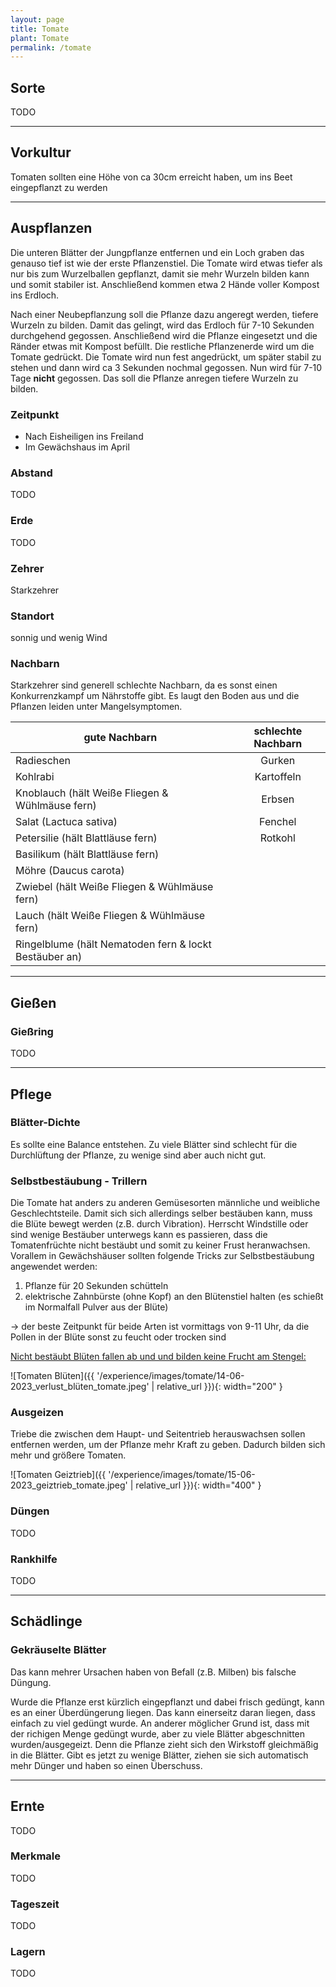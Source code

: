 ```yaml
---
layout: page
title: Tomate
plant: Tomate
permalink: /tomate
---
```


## __Sorte__
TODO

<hr>

## __Vorkultur__
Tomaten sollten eine Höhe von ca 30cm erreicht haben, um ins Beet eingepflanzt zu werden


<hr>

## __Auspflanzen__
Die unteren Blätter der Jungpflanze entfernen und ein Loch graben das genauso tief ist wie der erste Pflanzenstiel. Die Tomate wird etwas tiefer als nur bis zum Wurzelballen gepflanzt, damit sie mehr Wurzeln bilden kann und somit stabiler ist. Anschließend kommen etwa 2 Hände voller Kompost ins Erdloch. 

Nach einer Neubepflanzung soll die Pflanze dazu angeregt werden, tiefere Wurzeln zu bilden. Damit das gelingt, wird das Erdloch für 7-10 Sekunden durchgehend gegossen. Anschließend wird die Pflanze eingesetzt und die Ränder etwas mit Kompost befüllt. Die restliche Pflanzenerde wird um die Tomate gedrückt. Die Tomate wird nun fest angedrückt, um später stabil zu stehen und dann wird ca 3 Sekunden nochmal gegossen. Nun wird für 7-10 Tage __nicht__ gegossen. Das soll die Pflanze anregen tiefere Wurzeln zu bilden.

### Zeitpunkt
- Nach Eisheiligen ins Freiland
- Im Gewächshaus im April


### Abstand
TODO

### Erde
TODO

### Zehrer 
Starkzehrer

### Standort
sonnig und wenig Wind

### Nachbarn
Starkzehrer sind generell schlechte Nachbarn, da es sonst einen Konkurrenzkampf um Nährstoffe gibt. Es laugt den Boden aus und die Pflanzen leiden unter Mangelsymptomen.

| gute Nachbarn                                          | schlechte Nachbarn | 
| ------------------------------------------------------ |:------------------:| 
| Radieschen                                             | Gurken             |
| Kohlrabi                                               | Kartoffeln         |
| Knoblauch (hält Weiße Fliegen & Wühlmäuse fern)        | Erbsen             |
| Salat (Lactuca sativa)                                 | Fenchel            |
| Petersilie (hält Blattläuse fern)                      | Rotkohl            |
| Basilikum (hält Blattläuse fern)                       |                    |
| Möhre (Daucus carota)                                  |                    |
| Zwiebel (hält Weiße Fliegen & Wühlmäuse fern)          |                    |
| Lauch (hält Weiße Fliegen & Wühlmäuse fern)            |                    |
| Ringelblume (hält Nematoden fern & lockt Bestäuber an) |                    |



<hr>

## __Gießen__

### Gießring
TODO

<hr>

## __Pflege__

### Blätter-Dichte
Es sollte eine Balance entstehen. Zu viele Blätter sind schlecht für die Durchlüftung der Pflanze, zu wenige sind aber auch nicht gut. 

### Selbstbestäubung - Trillern
 
Die Tomate hat anders zu anderen Gemüsesorten männliche und weibliche Geschlechtsteile. Damit sich sich allerdings selber bestäuben kann, muss die Blüte bewegt werden (z.B. durch Vibration).
Herrscht Windstille oder sind wenige Bestäuber unterwegs kann es passieren, dass die Tomatenfrüchte nicht bestäubt und somit zu keiner Frust heranwachsen. Vorallem in Gewächshäuser sollten folgende Tricks zur Selbstbestäubung angewendet werden:

1. Pflanze für 20 Sekunden schütteln 
2. elektrische Zahnbürste (ohne Kopf) an den Blütenstiel halten (es schießt im Normalfall Pulver aus der Blüte)

-> der beste Zeitpunkt für beide Arten ist vormittags von 9-11 Uhr, da die Pollen in der Blüte sonst zu feucht oder trocken sind

<u>Nicht bestäubt Blüten fallen ab und und bilden keine Frucht am Stengel:</u>

![Tomaten Blüten]({{ '/experience/images/tomate/14-06-2023_verlust_blüten_tomate.jpeg' | relative_url }}){: width="200" }


### Ausgeizen
Triebe die zwischen dem Haupt- und Seitentrieb herauswachsen sollen entfernen werden, um der Pflanze mehr Kraft zu geben. Dadurch bilden sich mehr und größere Tomaten.

![Tomaten Geiztrieb]({{ '/experience/images/tomate/15-06-2023_geiztrieb_tomate.jpeg' | relative_url }}){: width="400" }



### Düngen
TODO

### Rankhilfe
TODO

<hr>

## Schädlinge

### Gekräuselte Blätter
Das kann mehrer Ursachen haben von Befall (z.B. Milben) bis falsche Düngung.

Wurde die Pflanze erst kürzlich eingepflanzt und dabei frisch gedüngt, kann es an einer Überdüngerung liegen. Das kann einerseitz daran liegen, dass einfach zu viel gedüngt wurde. An anderer möglicher Grund ist, dass mit der richigen Menge gedüngt wurde, aber zu viele Blätter abgeschnitten wurden/ausgegeizt. Denn die Pflanze zieht sich den Wirkstoff gleichmäßig in die Blätter. Gibt es jetzt zu wenige Blätter, ziehen sie sich automatisch mehr Dünger und haben so einen Überschuss.


<hr>

## __Ernte__
TODO

### Merkmale
TODO

### Tageszeit
TODO

### Lagern
TODO









